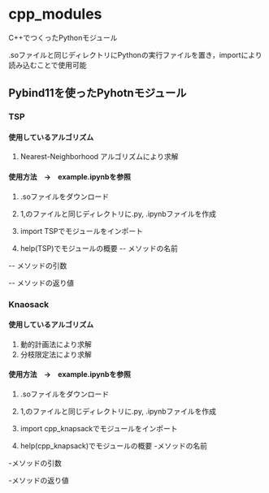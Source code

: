 # cpp_modules
C++でつくったPythonモジュール

.soファイルと同じディレクトリにPythonの実行ファイルを置き，importにより読み込むことで使用可能

## Pybind11を使ったPyhotnモジュール
### TSP
#### 使用しているアルゴリズム
1. Nearest-Neighborhood アルゴリズムにより求解

#### 使用方法　→　example.ipynbを参照
1. .soファイルをダウンロード

2. 1,のファイルと同じディレクトリに.py, .ipynbファイルを作成

3. import TSPでモジュールをインポート

4. help(TSP)でモジュールの概要
  -- メソッドの名前
  
  -- メソッドの引数
  
  -- メソッドの返り値

### Knaosack
#### 使用しているアルゴリズム
1. 動的計画法により求解
2. 分枝限定法により求解

#### 使用方法　→　example.ipynbを参照
1. .soファイルをダウンロード

2. 1,のファイルと同じディレクトリに.py, .ipynbファイルを作成

3. import cpp_knapsackでモジュールをインポート

4. help(cpp_knapsack)でモジュールの概要
  -メソッドの名前
  
  -メソッドの引数
  
  -メソッドの返り値
  
